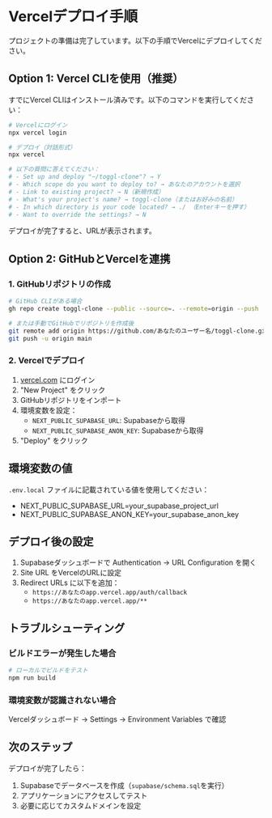# Vercelデプロイ手順

プロジェクトの準備は完了しています。以下の手順でVercelにデプロイしてください。

## Option 1: Vercel CLIを使用（推奨）

すでにVercel CLIはインストール済みです。以下のコマンドを実行してください：

```bash
# Vercelにログイン
npx vercel login

# デプロイ（対話形式）
npx vercel

# 以下の質問に答えてください：
# - Set up and deploy "~/toggl-clone"? → Y
# - Which scope do you want to deploy to? → あなたのアカウントを選択
# - Link to existing project? → N（新規作成）
# - What's your project's name? → toggl-clone（またはお好みの名前）
# - In which directory is your code located? → ./ （Enterキーを押す）
# - Want to override the settings? → N
```

デプロイが完了すると、URLが表示されます。

## Option 2: GitHubとVercelを連携

### 1. GitHubリポジトリの作成

```bash
# GitHub CLIがある場合
gh repo create toggl-clone --public --source=. --remote=origin --push

# または手動でGitHubでリポジトリを作成後
git remote add origin https://github.com/あなたのユーザー名/toggl-clone.git
git push -u origin main
```

### 2. Vercelでデプロイ

1. [vercel.com](https://vercel.com) にログイン
2. "New Project" をクリック
3. GitHubリポジトリをインポート
4. 環境変数を設定：
   - `NEXT_PUBLIC_SUPABASE_URL`: Supabaseから取得
   - `NEXT_PUBLIC_SUPABASE_ANON_KEY`: Supabaseから取得
5. "Deploy" をクリック

## 環境変数の値

`.env.local` ファイルに記載されている値を使用してください：
- NEXT_PUBLIC_SUPABASE_URL=your_supabase_project_url
- NEXT_PUBLIC_SUPABASE_ANON_KEY=your_supabase_anon_key

## デプロイ後の設定

1. Supabaseダッシュボードで Authentication → URL Configuration を開く
2. Site URL をVercelのURLに設定
3. Redirect URLs に以下を追加：
   - `https://あなたのapp.vercel.app/auth/callback`
   - `https://あなたのapp.vercel.app/**`

## トラブルシューティング

### ビルドエラーが発生した場合
```bash
# ローカルでビルドをテスト
npm run build
```

### 環境変数が認識されない場合
Vercelダッシュボード → Settings → Environment Variables で確認

## 次のステップ

デプロイが完了したら：
1. Supabaseでデータベースを作成（`supabase/schema.sql`を実行）
2. アプリケーションにアクセスしてテスト
3. 必要に応じてカスタムドメインを設定